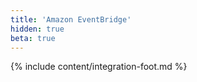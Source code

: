 ```yaml
---
title: 'Amazon EventBridge'
hidden: true
beta: true
---
```

{% include content/integration-foot.md %}